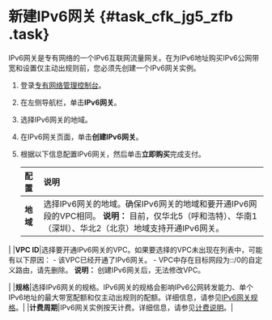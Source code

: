 # 新建IPv6网关 {#task_cfk_jg5_zfb .task}

IPv6网关是专有网络的一个IPv6互联网流量网关。在为IPv6地址购买IPv6公网带宽和设置仅主动出规则前，您必须先创建一个IPv6网关实例。

1.  登录[专有网络管理控制台](https://vpcnext.console.aliyun.com)。
2.  在左侧导航栏，单击**IPv6网关**。
3.  选择IPv6网关的地域。
4.  在IPv6网关页面，单击**创建IPv6网关**。
5.  根据以下信息配置IPv6网关，然后单击**立即购买**完成支付。 

    |配置|说明|
    |:-|:-|
    |**地域**|选择IPv6网关的地域。确保IPv6网关的地域和要开通IPv6网段的VPC相同。 **说明：** 目前，仅华北5（呼和浩特）、华南1（深圳）、华北2（北京）地域支持开通IPv6网关。

 |
    |**VPC ID**|选择要开通IPv6网关的VPC。如果要选择的VPC未出现在列表中，可能有以下原因：     -   该VPC已经开通了IPv6网关。
    -   VPC中存在目标网段为::/0的自定义路由，请先删除。
 **说明：** 创建IPv6网关后，无法修改VPC。

 |
    |**规格**|选择IPv6网关的规格。IPv6网关的规格会影响IPv6公网转发能力、单个IPv6地址的最大带宽配额和仅主动出规则的配额。详细信息，请参见[IPv6网关规格](cn.zh-CN/用户指南/管理IPv6网关/IPv6网关规格.md#)。|
    |**计费周期**|IPv6网关实例按天计费。详细信息，请参见[计费说明](../../../../cn.zh-CN/产品定价/计费说明.md#)。|



